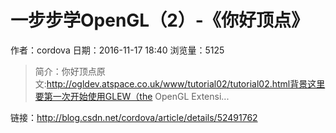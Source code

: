 # 一步步学OpenGL（2）-《你好顶点》
作者：cordova
日期：2016-11-17 18:40
浏览量：5125
> 简介：你好顶点原文:http://ogldev.atspace.co.uk/www/tutorial02/tutorial02.html背景这里要第一次开始使用GLEW（the OpenGL Extensi...

 链接：http://blog.csdn.net/cordova/article/details/52491762
